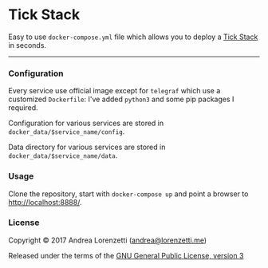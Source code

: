 # Tick Stack

Easy to use `docker-compose.yml` file which allows you to deploy a [Tick Stack](https://www.influxdata.com/time-series-platform/) in seconds.

---

### Configuration

Every service use official image except for `telegraf` which use a customized `Dockerfile`: I've added `python3` and some pip packages I required.  

Configuration for various services are stored in `docker_data/$service_name/config`.

Data directory for various services are stored in `docker_data/$service_name/data`.

### Usage

Clone the repository, start with `docker-compose up` and point a browser to [http://localhost:8888/](http://localhost:8888/).

### License

Copyright &copy; 2017 Andrea Lorenzetti (<andrea@lorenzetti.me>)

Released under the terms of the [GNU General Public License, version 3](https://gnu.org/licenses/gpl.html)

